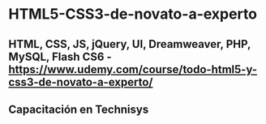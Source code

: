 # HTML5-CSS3-de-novato-a-experto
## HTML, CSS, JS, jQuery, UI, Dreamweaver, PHP, MySQL, Flash CS6 - https://www.udemy.com/course/todo-html5-y-css3-de-novato-a-experto/
## Capacitación en Technisys
